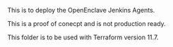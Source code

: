 This is to deploy the OpenEnclave Jenkins Agents.

This is a proof of conecpt and is not production ready. 

This folder is to be used with Terraform version 11.7.